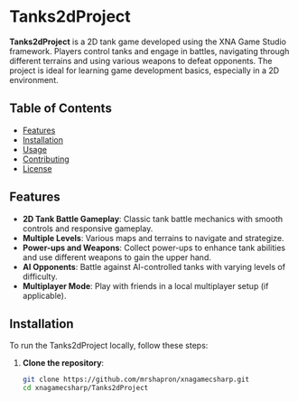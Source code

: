 # Tanks2dProject

**Tanks2dProject** is a 2D tank game developed using the XNA Game Studio framework. Players control tanks and engage in battles, navigating through different terrains and using various weapons to defeat opponents. The project is ideal for learning game development basics, especially in a 2D environment.

## Table of Contents

- [Features](#features)
- [Installation](#installation)
- [Usage](#usage)
- [Contributing](#contributing)
- [License](#license)

## Features

- **2D Tank Battle Gameplay**: Classic tank battle mechanics with smooth controls and responsive gameplay.
- **Multiple Levels**: Various maps and terrains to navigate and strategize.
- **Power-ups and Weapons**: Collect power-ups to enhance tank abilities and use different weapons to gain the upper hand.
- **AI Opponents**: Battle against AI-controlled tanks with varying levels of difficulty.
- **Multiplayer Mode**: Play with friends in a local multiplayer setup (if applicable).

## Installation

To run the Tanks2dProject locally, follow these steps:

1. **Clone the repository**:
   ```bash
   git clone https://github.com/mrshapron/xnagamecsharp.git
   cd xnagamecsharp/Tanks2dProject
